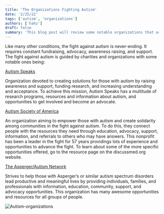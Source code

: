 ```yaml
---
title: 'The Organizations Fighting Autism'
date: '2/25/22'
tags: ['autism', 'organizations']
authors: ['hahz']
draft: false
summary: 'This blog post will review some notable organizations that are leading the fight against autism.'
---
```

Like many other conditions, the fight against autism is never-ending. It requires constant fundraising, advocacy, awareness raising, and support. The fight against autism is guided by charities and organizations with some notable ones being:

[Autism Speaks](https://www.autismspeaks.org/)

Organization devoted to creating solutions for those with autism by raising awareness and support, funding research, and increasing understanding and acceptance. To achieve this mission, Autism Speaks has a multitude of research programs, resources and information about autism, and opportunities to get involved and become an advocate.

[Autism Society of America](https://autismsociety.org/)

An organization aiming to empower those with autism and create solidarity among communities in the fight against autism. To do this, they connect people with the resources they need through education, advocacy, support, information, and referrals to others who may have answers. This nonprofit has been a leader in the fight for 57 years providings lots of experience and opportunities to advance the fight. To learn about some of the more specific opportunities offered, go to the resource page on the discussmed.org website.

[The Asperger/Autism Network](https://www.aane.org/)

Strives to help those with Asperger’s or similar autism spectrum disorders lead productive and meaningful lives by providing individuals, families, and professionals with information, education, community, support, and advocacy opportunities. This organization has many awesome opportunities and resources for all groups of people.

![Autism-organizations](https://www.autismag.org/wp-content/uploads/2014/12/Autism-Non-Profit-Organizations-Top-Autism-Organizations-in-US.jpg)

